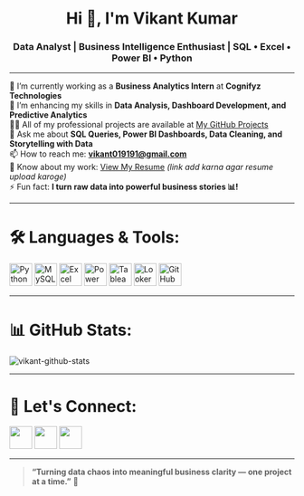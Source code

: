 <h1 align="center">Hi 👋, I'm Vikant Kumar</h1>
<h3 align="center">Data Analyst | Business Intelligence Enthusiast | SQL • Excel • Power BI • Python</h3>

---

🔭 I’m currently working as a **Business Analytics Intern** at **Cognifyz Technologies**  
🌱 I’m enhancing my skills in **Data Analysis, Dashboard Development, and Predictive Analytics**  
👨‍💻 All of my professional projects are available at [My GitHub Projects](https://github.com/Vikant07?tab=repositories)  
💬 Ask me about **SQL Queries, Power BI Dashboards, Data Cleaning, and Storytelling with Data**  
📫 How to reach me: **vikant019191@gmail.com**  
📄 Know about my work: [View My Resume](#) *(link add karna agar resume upload karoge)*  
⚡ Fun fact: **I turn raw data into powerful business stories 📊!**

---

# 🛠️ Languages & Tools:

<p align="left">
  <img src="https://img.icons8.com/color/48/000000/python--v1.png" alt="Python" width="40"/> 
  <img src="https://img.icons8.com/color/48/000000/mysql-logo.png" alt="MySQL" width="40"/>
  <img src="https://img.icons8.com/color/48/000000/microsoft-excel-2019--v1.png" alt="Excel" width="40"/>
  <img src="https://img.icons8.com/color/48/000000/power-bi.png" alt="Power BI" width="40"/>
  <img src="https://img.icons8.com/color/48/000000/tableau-software.png" alt="Tableau" width="40"/>
  <img src="https://img.icons8.com/color/48/000000/google-data-studio.png" alt="Looker Studio" width="40"/>
  <img src="https://img.icons8.com/color/48/000000/github--v1.png" alt="GitHub" width="40"/>
</p>

---

# 📊 GitHub Stats:

<p align="left">
  <img src="https://github-readme-stats.vercel.app/api?username=Vikant07&show_icons=true&theme=radical" alt="vikant-github-stats"/>
</p>

---

# 🤝 Let's Connect:

<p align="left">
  <a href="https://www.linkedin.com/in/vikantkumar/" target="_blank"><img src="https://img.icons8.com/color/48/000000/linkedin.png" width="40"/></a>
  <a href="mailto:vikant019191@gmail.com" target="_blank"><img src="https://img.icons8.com/color/48/000000/gmail--v1.png" width="40"/></a>
  <a href="https://github.com/Vikant07" target="_blank"><img src="https://img.icons8.com/material-outlined/48/000000/github.png" width="40"/></a>
</p>

---

> **“Turning data chaos into meaningful business clarity — one project at a time.”** 🚀

